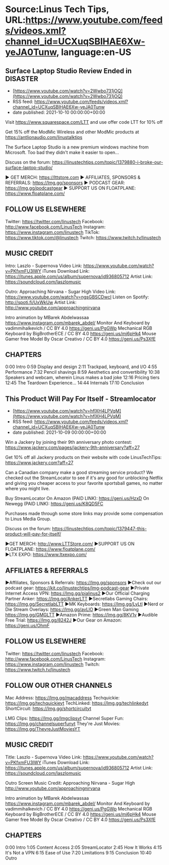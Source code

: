 # Source:Linus Tech Tips, URL:https://www.youtube.com/feeds/videos.xml?channel_id=UCXuqSBlHAE6Xw-yeJA0Tunw, language:en-US

## Surface Laptop Studio Review Ended in DISASTER
 - [https://www.youtube.com/watch?v=2Wwbo731jOQ](https://www.youtube.com/watch?v=2Wwbo731jOQ)
 - RSS feed: https://www.youtube.com/feeds/videos.xml?channel_id=UCXuqSBlHAE6Xw-yeJA0Tunw
 - date published: 2021-10-10 00:00:00+00:00

Visit https://www.squarespace.com/LTT and use offer code LTT for 10% off

Get 15% off the ModMic Wireless and other ModMic products at https://antlionaudio.com/linustalktips

The Surface Laptop Studio is a new premium windows machine from Microsoft. Too bad they didn't make it easier to open...

Discuss on the forum: https://linustechtips.com/topic/1379880-i-broke-our-surface-laptop-studio/

► GET MERCH: https://lttstore.com
► AFFILIATES, SPONSORS & REFERRALS: https://lmg.gg/sponsors
► PODCAST GEAR: https://lmg.gg/podcastgear
► SUPPORT US ON FLOATPLANE: https://www.floatplane.com/

FOLLOW US ELSEWHERE
---------------------------------------------------  
Twitter: https://twitter.com/linustech
Facebook: http://www.facebook.com/LinusTech
Instagram: https://www.instagram.com/linustech
TikTok: https://www.tiktok.com/@linustech
Twitch: https://www.twitch.tv/linustech

MUSIC CREDIT
---------------------------------------------------
Intro: Laszlo - Supernova
Video Link: https://www.youtube.com/watch?v=PKfxmFU3lWY
iTunes Download Link: https://itunes.apple.com/us/album/supernova/id936805712
Artist Link: https://soundcloud.com/laszlomusic

Outro: Approaching Nirvana - Sugar High
Video Link: https://www.youtube.com/watch?v=ngsGBSCDwcI
Listen on Spotify: http://spoti.fi/UxWkUw
Artist Link: http://www.youtube.com/approachingnirvana

Intro animation by MBarek Abdelwassaa https://www.instagram.com/mbarek_abdel/
Monitor And Keyboard by vadimmihalkevich / CC BY 4.0  https://geni.us/PgGWp
Mechanical RGB Keyboard by BigBrotherECE / CC BY 4.0 https://geni.us/mj6pHk4
Mouse Gamer free Model By Oscar Creativo / CC BY 4.0 https://geni.us/Ps3XfE

CHAPTERS
---------------------------------------------------  
0:00 Intro
0:59 Display and design
2:11 Trackpad, keyboard, and I/O
4:55 Performance
7:32 Pencil shavings
8:59 Aesthetics and convertibility
10:38 Speakers and webcam, wherein Linus makes a bad joke
12:16 Pricing tiers
12:45 The Teardown Experience...
14:44 Internals
17:10 Conclusion

## This Product Will Pay For Itself - Streamlocator
 - [https://www.youtube.com/watch?v=hflXH4LPVqM](https://www.youtube.com/watch?v=hflXH4LPVqM)
 - RSS feed: https://www.youtube.com/feeds/videos.xml?channel_id=UCXuqSBlHAE6Xw-yeJA0Tunw
 - date published: 2021-10-09 00:00:00+00:00

Win a Jackery by joining their 9th anniversary photo contest: https://www.jackery.com/pages/jackery-9th-anniversary?aff=27

Get 10% off all Jackery products on their website with code LinusTechTips:  https://www.jackery.com?aff=27

Can a Canadian company make a good streaming service product? We checked out the StreamLocator to see if it's any good for unblocking Netflix and giving you cheaper access to your favorite sportsball games, no matter where you might live.

Buy StreamLocator 
On Amazon (PAID LINK): https://geni.us/HzxD
On Newegg (PAID LINK): https://geni.us/K8QD5FC

Purchases made through some store links may provide some compensation to Linus Media Group.

Discuss on the forum: https://linustechtips.com/topic/1379447-this-product-will-pay-for-itself/


►GET MERCH: http://www.LTTStore.com/
►SUPPORT US ON FLOATPLANE: https://www.floatplane.com/  
►LTX EXPO: https://www.ltxexpo.com/   

AFFILIATES & REFERRALS
---------------------------------------------------
►Affiliates, Sponsors & Referrals: https://lmg.gg/sponsors
►Check out our podcast gear: https://kit.co/linustechtips/lmg-podcast-gear
►Private Internet Access VPN: https://lmg.gg/pialinus2
►Our Official Charging Partner Anker: https://lmg.gg/AnkerLTT
►Secretlabs Gaming Chairs: https://lmg.gg/SecretlabLTT
►MK Keyboards: https://lmg.gg/LyLtl
►Nerd or Die Stream Overlays: https://lmg.gg/avLlO
►Green Man Gaming https://lmg.gg/GMGLTT
►Amazon Prime: https://lmg.gg/8KV1v
►Audible Free Trial: https://lmg.gg/8242J
►Our Gear on Amazon: https://geni.us/OhmF

FOLLOW US ELSEWHERE
---------------------------------------------------  
Twitter: https://twitter.com/linustech
Facebook: http://www.facebook.com/LinusTech
Instagram: https://www.instagram.com/linustech
Twitch: https://www.twitch.tv/linustech

FOLLOW OUR OTHER CHANNELS
---------------------------------------------------  
Mac Address: https://lmg.gg/macaddress
Techquickie: https://lmg.gg/techquickieyt
TechLinked: https://lmg.gg/techlinkedyt
ShortCircuit: https://lmg.gg/shortcircuityt

LMG Clips: https://lmg.gg/lmgclipsyt
Channel Super Fun: https://lmg.gg/channelsuperfunyt
They're Just Movies: https://lmg.gg/TheyreJustMoviesYT

MUSIC CREDIT
---------------------------------------------------  
Title: Laszlo - Supernova
Video Link: https://www.youtube.com/watch?v=PKfxmFU3lWY
iTunes Download Link: https://itunes.apple.com/us/album/supernova/id936805712
Artist Link: https://soundcloud.com/laszlomusic

Outro Screen Music Credit: Approaching Nirvana - Sugar High http://www.youtube.com/approachingnirvana

Intro animation by MBarek Abdelwassaa https://www.instagram.com/mbarek_abdel/
Monitor And Keyboard by vadimmihalkevich / CC BY 4.0  https://geni.us/PgGWp
Mechanical RGB Keyboard by BigBrotherECE / CC BY 4.0 https://geni.us/mj6pHk4
Mouse Gamer free Model By Oscar Creativo / CC BY 4.0 https://geni.us/Ps3XfE

CHAPTERS
---------------------------------------------------  
0:00 Intro
1:05 Content Access
2:05 StreamLocator
2:45 How It Works
4:15 It's Not a VPN
6:15 Ease of Use
7:20 Limitations
9:15 Conclusion
10:40 Outro

